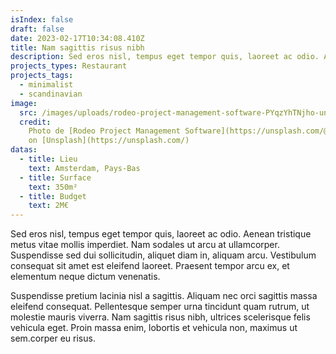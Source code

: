 ```yaml
---
isIndex: false
draft: false
date: 2023-02-17T10:34:08.410Z
title: Nam sagittis risus nibh
description: Sed eros nisl, tempus eget tempor quis, laoreet ac odio. Aenean tristique metus vitae mollis imperdiet.
projects_types: Restaurant
projects_tags:
  - minimalist
  - scandinavian
image:
  src: /images/uploads/rodeo-project-management-software-PYqzYhTNjho-unsplash.jpg
  credit:
    Photo de [Rodeo Project Management Software](https://unsplash.com/@getrodeo?utm_source=unsplash&utm_medium=referral&utm_content=creditCopyText)
    on [Unsplash](https://unsplash.com/)
datas:
  - title: Lieu
    text: Amsterdam, Pays-Bas
  - title: Surface
    text: 350m²
  - title: Budget
    text: 2M€
---
```


Sed eros nisl, tempus eget tempor quis, laoreet ac odio. Aenean tristique metus vitae mollis imperdiet. Nam sodales ut arcu at ullamcorper. Suspendisse sed dui sollicitudin, aliquet diam in, aliquam arcu. Vestibulum consequat sit amet est eleifend laoreet. Praesent tempor arcu ex, et elementum neque dictum venenatis.

Suspendisse pretium lacinia nisl a sagittis. Aliquam nec orci sagittis massa eleifend consequat. Pellentesque semper urna tincidunt quam rutrum, ut molestie mauris viverra. Nam sagittis risus nibh, ultrices scelerisque felis vehicula eget. Proin massa enim, lobortis et vehicula non, maximus ut sem.corper eu risus.

